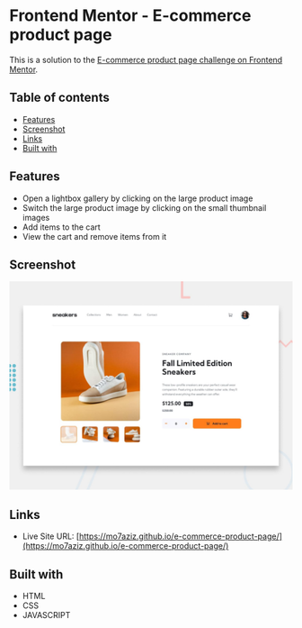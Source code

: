 # Frontend Mentor - E-commerce product page

This is a solution to the [E-commerce product page challenge on Frontend Mentor](https://www.frontendmentor.io/challenges/ecommerce-product-page-UPsZ9MJp6).

## Table of contents

- [Features](#features)
- [Screenshot](#screenshot)
- [Links](#links)
- [Built with](#built-with)

## Features

- Open a lightbox gallery by clicking on the large product image
- Switch the large product image by clicking on the small thumbnail images
- Add items to the cart
- View the cart and remove items from it

## Screenshot

![Shot](./preview.jpg)

## Links

- Live Site URL: [https://mo7aziz.github.io/e-commerce-product-page/](https://mo7aziz.github.io/e-commerce-product-page/)

## Built with

- HTML
- CSS
- JAVASCRIPT

